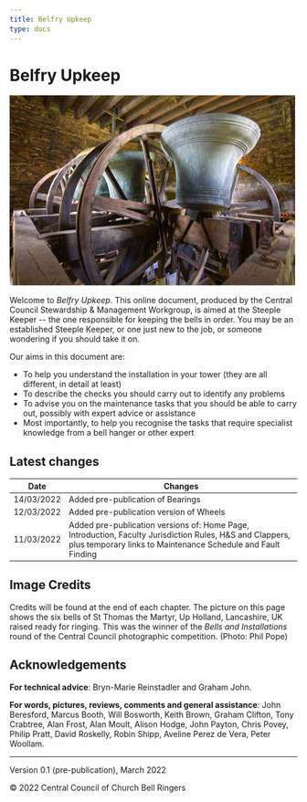```yaml
---
title: Belfry Upkeep
type: docs
---
```




# Belfry Upkeep

![Up Holland bells raised ready for ringing](up-holland-bells.jpg)

Welcome to *Belfry Upkeep*. This online document, produced by the Central Council Stewardship & Management Workgroup, is aimed at the Steeple Keeper -- the one responsible for keeping the bells in order. You may be an established Steeple Keeper, or one just new to the job, or someone wondering if you should take it on.

Our aims in this document are:

- To help you understand the installation in your tower (they are all different, in detail at least)
- To describe the checks you should carry out to identify any problems
- To advise you on the maintenance tasks that you should be able to carry out, possibly with expert advice or assistance
- Most importantly, to help you recognise the tasks that require specialist knowledge from a bell hanger or other expert

## Latest changes

| Date | Changes |
| ---- | ---- |
| 14/03/2022 | Added pre-publication of Bearings |
| 12/03/2022 | Added pre-publication version of Wheels |
| 11/03/2022 | Added pre-publication versions of: Home Page, Introduction, Faculty Jurisdiction Rules, H&S and Clappers, plus temporary links to Maintenance Schedule and Fault Finding |

## Image Credits

Credits will be found at the end of each chapter. The picture on this page shows the six bells of St Thomas the Martyr, Up Holland, Lancashire, UK raised ready for ringing. This was the winner of the *Bells and Installations* round of the Central Council photographic competition. (Photo: Phil Pope)

## Acknowledgements
**For technical advice**: Bryn-Marie Reinstadler and Graham John.

**For words, pictures, reviews, comments and general assistance**: John Beresford, Marcus Booth, Will Bosworth, Keith Brown, Graham Clifton, Tony Crabtree, Alan Frost, Alan Moult, Alison Hodge, John Payton, Chris Povey, Philip Pratt, David Roskelly, Robin Shipp, Aveline Perez de Vera, Peter Woollam. 


-----

Version 0.1 (pre-publication), March 2022

© 2022 Central Council of Church Bell Ringers
